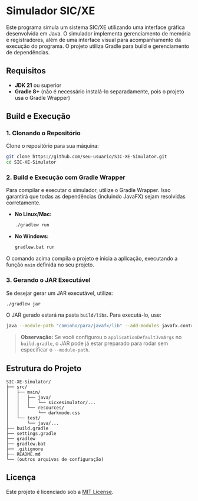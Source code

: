 # Simulador SIC/XE

Este programa simula um sistema SIC/XE utilizando uma interface gráfica desenvolvida em Java. O simulador implementa gerenciamento de memória e registradores, além de uma interface visual para acompanhamento da execução do programa. O projeto utiliza Gradle para build e gerenciamento de dependências.

## Requisitos

- **JDK 21** ou superior
- **Gradle 8+** (não é necessário instalá-lo separadamente, pois o projeto usa o Gradle Wrapper)

## Build e Execução

### 1. Clonando o Repositório

Clone o repositório para sua máquina:

```bash
git clone https://github.com/seu-usuario/SIC-XE-Simulator.git
cd SIC-XE-Simulator
```

### 2. Build e Execução com Gradle Wrapper

Para compilar e executar o simulador, utilize o Gradle Wrapper. Isso garantirá que todas as dependências (incluindo JavaFX) sejam resolvidas corretamente.

- **No Linux/Mac:**

  ```bash
  ./gradlew run
  ```

- **No Windows:**

  ```bash
  gradlew.bat run
  ```

O comando acima compila o projeto e inicia a aplicação, executando a função `main` definida no seu projeto.

### 3. Gerando o JAR Executável

Se desejar gerar um JAR executável, utilize:

```bash
./gradlew jar
```

O JAR gerado estará na pasta `build/libs`. Para executá-lo, use:

```bash
java --module-path "caminho/para/javafx/lib" --add-modules javafx.controls,javafx.fxml,javafx.media -jar build/libs/SIC-XE-Simulator.jar
```

> **Observação:** Se você configurou o `applicationDefaultJvmArgs` no `build.gradle`, o JAR pode já estar preparado para rodar sem especificar o `--module-path`.

## Estrutura do Projeto

```
SIC-XE-Simulator/
├── src/
│   ├── main/
│   │   ├── java/
│   │   │   └── sicxesimulator/...
│   │   └── resources/
│   │       └── darkmode.css
│   └── test/
│       └── java/...
├── build.gradle
├── settings.gradle
├── gradlew
├── gradlew.bat
├── .gitignore
├── README.md
└── (outros arquivos de configuração)
```

## Licença

Este projeto é licenciado sob a [MIT License](LICENSE).

